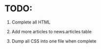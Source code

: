 # TODO:

1. Complete all HTML

2. Add more articles to news.articles table

3. Dump all CSS into one file when complete

